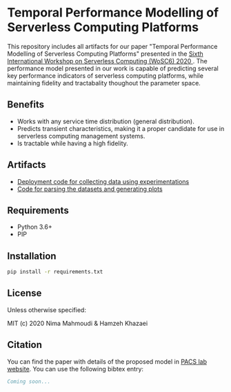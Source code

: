 # Temporal Performance Modelling of Serverless Computing Platforms

This repository includes all artifacts for our paper "Temporal Performance Modelling of Serverless Computing Platforms" presented in the [Sixth International Workshop on Serverless Computing (WoSC6) 2020
](https://www.serverlesscomputing.org/wosc6/). The performance model presented in our work is capable of predicting several key performance indicators of serverless computing platforms, while maintaining fidelity and tractabality thoughout the parameter space.

## Benefits

- Works with any service time distribution (general distribution).
- Predicts transient characteristics, making it a proper candidate for use in serverless computing management systems.
- Is tractable while having a high fidelity.

## Artifacts

- [Deployment code for collecting data using experimentations](https://github.com/pacslab/serverless-performance-modeling/tree/master/deployments)
- [Code for parsing the datasets and generating plots](./parsing-experiment-transient.ipynb)

## Requirements

- Python 3.6+
- PIP

## Installation

```sh
pip install -r requirements.txt
```

## License

Unless otherwise specified:

MIT (c) 2020 Nima Mahmoudi & Hamzeh Khazaei

## Citation

You can find the paper with details of the proposed model in [PACS lab website](https://pacs.eecs.yorku.ca/publications/). You can use the following bibtex entry:

```bib
Coming soon...
```

